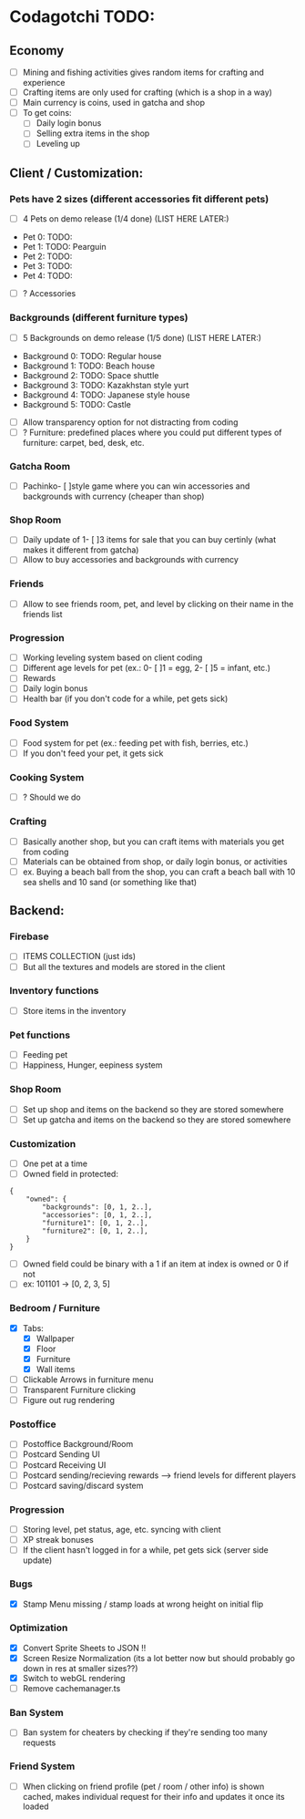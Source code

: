 # Codagotchi TODO: 

## Economy
- [ ] Mining and fishing activities gives random items for crafting and experience
- [ ] Crafting items are only used for crafting (which is a shop in a way)
- [ ] Main currency is coins, used in gatcha and shop
- [ ] To get coins:
    - [ ] Daily login bonus
    - [ ] Selling extra items in the shop
    - [ ] Leveling up

## Client / Customization:

### Pets have 2 sizes (different accessories fit different pets)
- [ ] 4 Pets on demo release (1/4 done) (LIST HERE LATER:)
 * Pet 0: TODO: 
 * Pet 1: TODO: Pearguin
 * Pet 2: TODO:
 * Pet 3: TODO:
 * Pet 4: TODO:

- [ ] ? Accessories

### Backgrounds (different furniture types)
- [ ] 5 Backgrounds on demo release (1/5 done) (LIST HERE LATER:)
 * Background 0: TODO: Regular house
 * Background 1: TODO: Beach house
 * Background 2: TODO: Space shuttle
 * Background 3: TODO: Kazakhstan style yurt
 * Background 4: TODO: Japanese style house
 * Background 5: TODO: Castle
- [ ] Allow transparency option for not distracting from coding
- [ ] ? Furniture: predefined places where you could put different types of furniture: carpet, bed, desk, etc.

### Gatcha Room 
- [ ] Pachinko- [ ]style game where you can win accessories and backgrounds with currency (cheaper than shop)

### Shop Room
- [ ] Daily update of 1- [ ]3 items for sale that you can buy certinly (what makes it different from gatcha)
- [ ] Allow to buy accessories and backgrounds with currency

### Friends
- [ ] Allow to see friends room, pet, and level by clicking on their name in the friends list

### Progression
- [ ] Working leveling system based on client coding
- [ ] Different age levels for pet (ex.: 0- [ ]1 = egg, 2- [ ]5 = infant, etc.)
- [ ] Rewards
- [ ] Daily login bonus
- [ ] Health bar (if you don't code for a while, pet gets sick)

### Food System
- [ ] Food system for pet (ex.: feeding pet with fish, berries, etc.)
- [ ] If you don't feed your pet, it gets sick

### Cooking System
- [ ] ? Should we do 

### Crafting 
- [ ] Basically another shop, but you can craft items with materials you get from coding
- [ ] Materials can be obtained from shop, or daily login bonus, or activities
- [ ] ex. Buying a beach ball from the shop, you can craft a beach ball with 10 sea shells and 10 sand (or something like that)

## Backend:

### Firebase
- [ ] ITEMS COLLECTION (just ids)
- [ ] But all the textures and models are stored in the client

### Inventory functions
- [ ] Store items in the inventory 

### Pet functions
- [ ] Feeding pet
- [ ] Happiness, Hunger, eepiness system

### Shop Room
- [ ] Set up shop and items on the backend so they are stored somewhere
- [ ] Set up gatcha and items on the backend so they are stored somewhere

### Customization
- [ ] One pet at a time
- [ ] Owned field in protected:
```
{
    "owned": {
        "backgrounds": [0, 1, 2..],
        "accessories": [0, 1, 2..],
        "furniture1": [0, 1, 2..],
        "furniture2": [0, 1, 2..],
    }
}
```
- [ ] Owned field could be binary with a 1 if an item at index is owned or 0 if not
- [ ] ex: 101101 -> [0, 2, 3, 5]

### Bedroom / Furniture
- [x] Tabs:
    - [x] Wallpaper
    - [x] Floor
    - [x] Furniture
    - [x] Wall items
- [ ] Clickable Arrows in furniture menu
- [ ] Transparent Furniture clicking
- [ ] Figure out rug rendering

### Postoffice
- [ ] Postoffice Background/Room
- [ ] Postcard Sending UI
- [ ] Postcard Receiving UI
- [ ] Postcard sending/recieving rewards --> friend levels for different players
- [ ] Postcard saving/discard system

### Progression
- [ ] Storing level, pet status, age, etc. syncing with client
- [ ] XP streak bonuses
- [ ] If the client hasn't logged in for a while, pet gets sick (server side update)

### Bugs
- [X] Stamp Menu missing / stamp loads at wrong height on initial flip

### Optimization
- [X] Convert Sprite Sheets to JSON !!
- [X] Screen Resize Normalization (its a lot better now but should probably go down in res at smaller sizes??)
- [X] Switch to webGL rendering
- [ ] Remove cachemanager.ts

### Ban System
- [ ] Ban system for cheaters by checking if they're sending too many requests

### Friend System 
- [ ] When clicking on friend profile (pet / room / other info) is shown cached, makes individual request
    for their info and updates it once its loaded 


